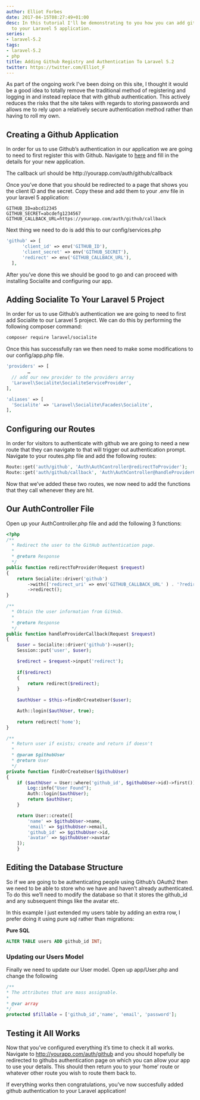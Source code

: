 ```yaml
---
author: Elliot Forbes
date: 2017-04-15T08:27:49+01:00
desc: In this tutorial I'll be demonstrating to you how you can add github authentication
  to your Laravel 5 application.
series:
- laravel-5.2
tags:
- laravel-5.2
- php
title: Adding Github Registry and Authentication To Laravel 5.2
twitter: https://twitter.com/Elliot_F
---
```


<p>As part of the ongoing work I’ve been doing on this site, I thought it would be a good idea to totally remove the traditional method of registering and logging in and instead replace that with github authentication. This actively reduces the risks that the site takes with regards to storing passwords and allows me to rely upon a relatively secure authentication method rather than having to roll my own.</p>

<h2>Creating a Github Application</h2>

<p>In order for us to use Github’s authentication in our application we are going to need to first register this with Github. Navigate to <a href=”https://github.com/settings/applications/new”>here</a> and fill in the details for your new application. </p>

<p>The callback url should be http://yourapp.com/auth/github/callback </p>

<p>Once you’ve done that you should be redirected to a page that shows you the client ID and the secret. Copy these and add them to your .env file in your laravel 5 application: </p>

```t
GITHUB_ID=abcd12345
GITHUB_SECRET=abcdefg1234567
GITHUB_CALLBACK_URL=https://yourapp.com/auth/github/callback
```

<p>Next thing we need to do is add this to our config/services.php</p>

```php
'github' => [
      'client_id' => env('GITHUB_ID'),
      'client_secret' => env('GITHUB_SECRET'),
      'redirect' => env('GITHUB_CALLBACK_URL'),  
  ],
```

<p>After you’ve done this we should be good to go and can proceed with installing Socialite and configuring our app.</p>

<h2>Adding Socialite To Your Laravel 5 Project</h2>

<p>In order for us to use Github’s authentication we are going to need to first add Socialite to our Laravel 5 project. We can do this by performing the following composer command:</p>

```bash
composer require laravel/socialite
```

Once this has successfully ran we then need to make some modifications to our config/app.php file. 

```php
'providers' => [
		…
  // add our new provider to the providers array 
  'Laravel\Socialite\SocialiteServiceProvider',
],
```

```php
'aliases' => [
  'Socialite' => 'Laravel\Socialite\Facades\Socialite',
],
```

<h2>Configuring our Routes</h2>

<p>In order for visitors to authenticate with github we are going to need a new route that they can navigate to that will trigger out authentication prompt. Navigate to your routes.php file and add the following routes: </p>

```php
Route::get('auth/github', 'Auth\AuthController@redirectToProvider');
Route::get('auth/github/callback', 'Auth\AuthController@handleProviderCallback');
```

<p>Now that we’ve added these two routes, we now need to add the functions that they call whenever they are hit.</p>

<h2>Our AuthController File</h2>

<p>Open up your AuthController.php file and add the following 3 functions: </p>

```php
<?php    
/**
  * Redirect the user to the GitHub authentication page.
  *
  * @return Response
  */
public function redirectToProvider(Request $request)
{
    return Socialite::driver('github')
        ->with(['redirect_uri' => env('GITHUB_CALLBACK_URL' ) . '?redirect=' . $request->input('redirect')])
        ->redirect();
}

/**
  * Obtain the user information from GitHub.
  *
  * @return Response
  */
public function handleProviderCallback(Request $request)
{
    $user = Socialite::driver('github')->user();
    Session::put('user', $user);

    $redirect = $request->input('redirect');
    
    if($redirect)
    {
        return redirect($redirect);
    }
    
    $authUser = $this->findOrCreateUser($user);

    Auth::login($authUser, true);
            
    return redirect('home');
}

/**
  * Return user if exists; create and return if doesn't
  *
  * @param $githubUser
  * @return User
  */
private function findOrCreateUser($githubUser)
{
    if ($authUser = User::where('github_id', $githubUser->id)->first()) {
        Log::info("User Found");
        Auth::login($authUser);
        return $authUser;
    }

    return User::create([
        'name' => $githubUser->name,
        'email' => $githubUser->email,
        'github_id' => $githubUser->id,
        'avatar' => $githubUser->avatar
    ]);
    }
```

<h2>Editing the Database Structure</h2>

<p>So if we are going to be authenticating people using Github’s OAuth2 then we need to be able to store who we have and haven’t already authenticated. To do this we’ll need to modify the database so that it stores the github_id and any subsequent things like the avatar etc. </p>

<p>In this example I just extended my users table by adding an extra row, I prefer doing it using pure sql rather than migrations:</p>

<b>Pure SQL</b>

```sql
ALTER TABLE users ADD github_id INT;
```

<h3>Updating our Users Model</h2>

<p>Finally we need to update our User model. Open up app/User.php and change the following</p>

```php
/**
* The attributes that are mass assignable.
*
* @var array
*/
protected $fillable = ['github_id','name', 'email', 'password'];
```

## Testing it All Works

Now that you’ve configured everything it’s time to check it all works. Navigate to http://yourapp.com/auth/github and you should hopefully be redirected to githubs authentication page on which you can allow your app to use your details. This should then return you to your ‘home’ route or whatever other route you wish to route them back to.

If everything works then congratulations, you’ve now succesfully added github authentication to your Laravel application! 
